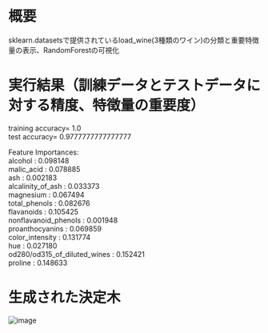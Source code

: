 # 概要
sklearn.datasetsで提供されているload_wine(3種類のワイン)の分類と重要特徴量の表示、RandomForestの可視化    
# 実行結果（訓練データとテストデータに対する精度、特徴量の重要度）
training accuracy= 1.0  
test accuracy= 0.9777777777777777  

Feature Importances:  
	alcohol              : 0.098148  
	malic_acid           : 0.078885  
	ash                  : 0.002183  
	alcalinity_of_ash    : 0.033373  
	magnesium            : 0.067494  
	total_phenols        : 0.082676  
	flavanoids           : 0.105425  
	nonflavanoid_phenols : 0.001948  
	proanthocyanins      : 0.069859  
	color_intensity      : 0.131774  
	hue                  : 0.027180  
	od280/od315_of_diluted_wines : 0.152421  
	proline              : 0.148633  
# 生成された決定木
![image](https://user-images.githubusercontent.com/62968285/147763258-7df43ebf-64ec-4ddf-bc3a-9d1906b8d8c5.png)
